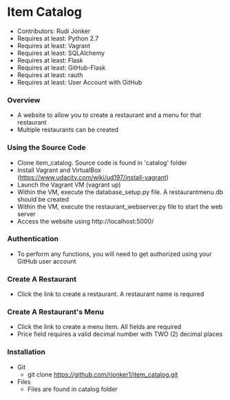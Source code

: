 # Item Catalog #

*	Contributors: Rudi Jonker
*	Requires at least: Python 2.7
*	Requires at least: Vagrant
*	Requires at least: SQLAlchemy
*	Requires at least: Flask
*	Requires at least: GitHub-Flask
*	Requires at least: rauth
*	Requires at least: User Account with GitHub


### Overview ###
*	A website to allow you to create a restaurant and a menu for that restaurant
*	Multiple restaurants can be created

### Using the Source Code ###

*	Clone item_catalog. Source code is found in 'catalog' folder
*	Install Vagrant and VirtualBox (https://www.udacity.com/wiki/ud197/install-vagrant)
*	Launch the Vagrant VM (vagrant up)
*	Within the VM, execute the database_setup.py file. A restaurantmenu.db should be created
*	Within the VM, execute the restaurant_webserver.py file to start the web server
*	Access the website using http://localhost:5000/

### Authentication ###
*	To perform any functions, you will need to get authorized using your GitHub user account

### Create A Restaurant ###
*	Click the link to create a restaurant. A restaurant name is required

### Create A Restaurant's Menu ###
*	Click the link to create a menu item. All fields are required
*	Price field requires a valid decimal number with TWO (2) decimal places

### Installation ###

*	Git
	*	git clone https://github.com/rjonker1/item_catalog.git
*	Files
	*	Files are found in catalog folder
